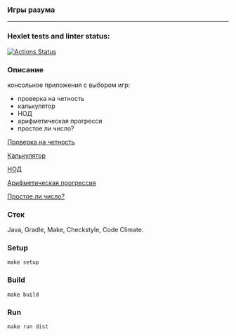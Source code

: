 ### Игры разума
_________________

### Hexlet tests and linter status:
[![Actions Status](https://github.com/JavaQuaker/java-project-61/workflows/hexlet-check/badge.svg)](https://github.com/JavaQuaker/java-project-61/actions)

<h3>Описание</h3>
<p>консольное приложения с выбором игр:
<ul>
 <li>проверка на четность</li>
 <li>калькулятор</li>
 <li>НОД</li>
 <li>арифметическая прогресси</li>
 <li>простое ли число?</li>
</ul></p>



 [Проверка на четность](https://asciinema.org/a/YyBUCldPktQlzvK1EAEc3SB2c)
 
 [Калькулятор](https://asciinema.org/a/AKr9Db4FtqoU904hVGkzz8iqE) 
 
 [НОД](https://asciinema.org/a/sm65x3WFSiPxvzSH1CGFabOMp)  
 
 [Арифметическая прогрессия](https://asciinema.org/a/ljp0fT6L7f9wXSccrnrGwWYH6)
 
 [Простое ли число?](https://asciinema.org/a/w7Zhlw9xuOnT1Tw279LoWLhKQ)

 <H3>Стек</H3>
 <p>Java, Gradle, Make, Checkstyle, Code Climate.</p>

 <H3>Setup</H3>

 ```
make setup
```

<H3>Build</H3>

```
make build
```

<H3>Run</H3>

```
make run dist
```
